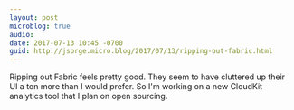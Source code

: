 ```yaml
---
layout: post
microblog: true
audio: 
date: 2017-07-13 10:45 -0700
guid: http://jsorge.micro.blog/2017/07/13/ripping-out-fabric.html
---
```

Ripping out Fabric feels pretty good. They seem to have cluttered up their UI a ton more than I would prefer. So I'm working on a new CloudKit analytics tool that I plan on open sourcing.

